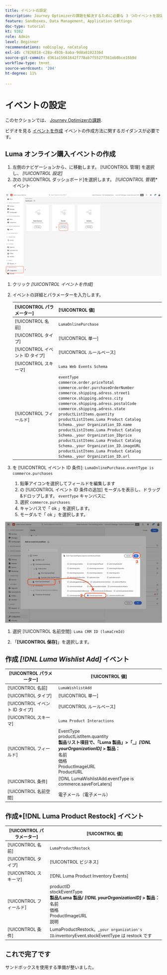 ```yaml
---
title: イベントの設定
description: Journey Optimizerの課題を解決するために必要な 3 つのイベントを設定
feature: Sandboxes, Data Management, Application Settings
doc-type: tutorial
kt: 9382
role: Admin
level: Beginner
recommendations: noDisplay, noCatalog
exl-id: c7826818-c28a-493b-8aba-9d8a8102336d
source-git-commit: d361a15661642f770ab7f5527f561eb0bce16b9d
workflow-type: tm+mt
source-wordcount: '204'
ht-degree: 11%

---
```


# イベントの設定

このセクションでは、 [Journey Optimizerの課題](/help/challenges/introduction-and-prerequisites.md).

ビデオを見る [イベントを作成](/help/set-up-journeys/create-events.md) イベントの作成方法に関するガイダンスが必要です。

## Luma オンライン購入イベントの作成

1. 左側のナビゲーションから、に移動します。 [!UICONTROL 管理] を選択し、 *[!UICONTROL 設定]*
1. 次の [!UICONTROL ダッシュボード]を選択します。 *[!UICONTROL 管理*]* イベント

![イベントの管理](assets/create-events.png)

1. クリック *[!UICONTROL イベントを作成]*
1. イベントの詳細とパラメーターを入力します。

   | [!UICONTROL パラメーター] | [!UICONTROL 値] |
   |-------------|-----------|
   | [!UICONTROL 名前] | `LumaOnlinePurchase` |
   | [!UICONTROL タイプ] | [!UICONTROL 単一] |
   | [!UICONTROL イベント ID タイプ] | [!UICONTROL ルールベース] |
   | [!UICONTROL スキーマ] | `Luma Web Events Schema` |
   | [!UICONTROL フィールド] | `eventType` <br>`commerce.order.priceTotal`<br>`commerce.order.purchaseOrderNumber`<br>`commerce.shipping.adress.street1`<br>`commerce.shipping.adress.city`<br>`commerce.shipping.adress.postalCode`<br>`commerce.shipping.adress.state`<br>`productListItems.quantity`<br>`productListItems.Luma Product Catalog Schema._your Organization_ID.name`<br>`productListItems.Luma Product Catalog Schema._your Organization_IDprice`<br>`productListItems.Luma Product Catalog Schema._your Organization_ID.imageURL`<br>`productListItems.Luma Product Catalog Schema._your Organization_ID.url` |

2. を [!UICONTROL イベント ID 条件]: `LumaOnlinePurchase.eventType is commerce.purchases`

   1. 鉛筆アイコンを選択してフィールドを編集します
   2. の [!UICONTROL イベント ID 条件の追加] モーダルを表示し、ドラッグ&amp;ドロップします。 `eventType` キャンバスに
   3. 選択 `commerce.purchases`
   4. キャンバスで「 ok 」を選択します。
   5. モーダルで「 ok 」を選択します。

![イベント条件を追加](/help/tutorial-configure-a-training-sandbox/assets/Event-lumaOnlinePurchase-condition-1.png)

1. 選択 [!UICONTROL 名前空間]: `Luma CRM ID (lumaCrmId)`

2. 「**[!UICONTROL 保存]**」を選択します。

## 作成 *[!DNL Luma Wishlist Add]* イベント

| [!UICONTROL パラメーター] | [!UICONTROL 値] |
|-------------|-----------|
| [!UICONTROL 名前] | `LumaWishlistAdd` |
| [!UICONTROL タイプ] | [!UICONTROL 単一] |
| [!UICONTROL イベント ID タイプ] | [!UICONTROL ルールベース] |
| [!UICONTROL スキーマ] | `Luma Product Interactions` |
| [!UICONTROL フィールド] | EventType<br>productListItem.quantity<br><b>製品リスト項目で、「Luma 製品」>「_」*[!DNL yourOrganizationID]* > 製品：</b> <br>名前<br>価格<br> ProductImageURL<br>ProductURL |
| [!UICONTROL 条件] | [!DNL LumaWishlistAdd.eventType is commerce.saveForLaters] |
| [!UICONTROL 名前空間] | 電子メール（電子メール） |

## 作成*[!DNL Luma Product Restock] イベント

| [!UICONTROL パラメーター] | [!UICONTROL 値] |
|-------------|-----------|
| [!UICONTROL 名前] | `LumaProductRestock` |
| [!UICONTROL タイプ] | [!UICONTROL ビジネス] |
| [!UICONTROL スキーマ] | [!DNL Luma Product Inventory Events] |
| [!UICONTROL フィールド] | productID <br> stockEventType<br><b>製品/Luma 製品/ *[!DNL yourOrganizationID]* > 製品：</b> <br>名前<br>価格<br> ProductImageURL<br>説明 |
| [!UICONTROL 条件] | LumaProductRestock。_`your organization's ID`.inventoryEvent.stockEventType は restock です |

## これで完了です

サンドボックスを使用する準備が整いました。
